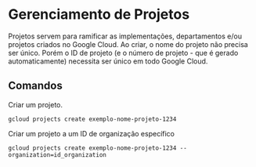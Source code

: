 # Gerenciamento de Projetos

Projetos servem para ramificar as implementações, departamentos e/ou projetos criados no Google Cloud.
Ao criar, o nome do projeto não precisa ser único. Porém o ID de projeto (e o número de projeto - que é gerado automaticamente) necessita ser único em todo Google Cloud.

## Comandos

Criar um projeto.
```
gcloud projects create exemplo-nome-projeto-1234
```

Criar um projeto a um ID de organização específico
```
gcloud projects create exemplo-nome-projeto-1234 --organization=id_organization
```






